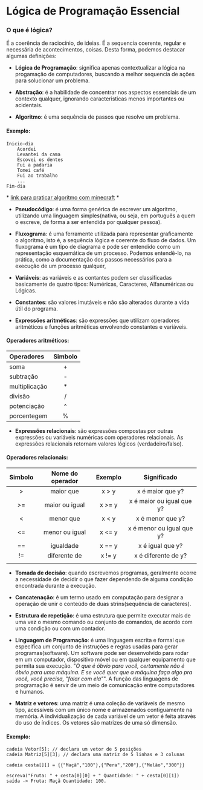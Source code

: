 # Lógica de Programação Essencial

### O que é lógica?
É a coerência de raciocínio, de ideias. É a sequencia coerente, regular e necessária de acontecimentos, coisas. Desta forma, podemos destacar algumas definições:

* **Lógica de Programação**: significa apenas contextualizar a lógica na progamação de computadores, buscando a melhor sequencia de ações para solucionar um problema.

* **Abstração**: é a habilidade de concentrar nos aspectos essenciais de um contexto qualquer, ignorando caracteristicas menos importantes ou acidentais.

* **Algoritmo**: é uma sequência de passos que resolve um problema. 

#### Exemplo:
    Inicio-dia
        Acordei
        Levantei da cama
        Escovei os dentes
        Fui a padaria
        Tomei café
        Fui ao trabalho
        ...
    Fim-dia

\* [link para praticar algoritmo com minecraft](https://studio.code.org/s/mc/lessons/1/levels/1) \*

* **Pseudocódigo**: é uma forma genérica de escrever um algoritmo, utilizando uma linguagem simples(nativa, ou seja, em português a quem o escreve, de forma a ser entendida por qualquer pessoa).

* **Fluxograma**: é uma ferramente utilizada para representar graficamente o algoritmo, isto é, a sequência lógica e coerente do fluxo de dados. Um fluxograma é um tipo de diagrama e pode ser entendido como um representação esquemática de um processo. Podemos entendê-lo, na prática, como a documentação dos passos necessários para a execução de um processo qualquer,

* **Variáveis**: as variáveis e as contantes podem ser classificadas basicamente de quatro tipos: Numéricas, Caracteres, Alfanuméricas ou Lógicas.

* **Constantes**: são valores imutáveis e não são alterados durante a vida útil do programa.

* **Expressões aritméticas**: são expressões que utilizam operadores aritméticos e funções aritméticas envolvendo constantes e variáveis.

#### Operadores aritméticos:

Operadores        | Simbolo
:--------         | :-----:
soma              | +
subtração         | -
multiplicação     | *
divisão           | /
potenciação       | ^
porcentegem       | %

* **Expressões relacionais**: são expressões compostas por outras expressões ou variáveis numéricas com operadores relacionais. As expressões relacionais retornam valores lógicos (verdadeiro/falso).

#### Operadores relacionais:

Simbolo | Nome do operador | Exemplo | Significado 
:-----: | :-----: | :-----: | :-----: 
| > | maior que | x > y | x é maior que y?
| >= | maior ou igual | x >= y | x é maior ou igual que y?
| < | menor que | x < y | x é menor que y?
| <= | menor ou igual | x <= y | x é menor ou igual que y?
| == | igualdade | x == y | x é igual que y?
| != | diferente de | x != y | x é diferente de y?
| | | | 


* **Tomada de decisão**: quando escrevemos programas, geralmente ocorre a necessidade de decidir o que fazer dependendo de alguma condição encontrada durante a execução.

* **Concatenação**: é um termo usado em computação para designar a operação de unir o conteúdo de duas strins(sequência de caracteres).

* **Estrutura de repetição**: é uma estrutura que permite executar mais de uma vez o mesmo comando ou conjunto de comandos, de acordo com uma condição ou com um contador.

* **Linguagem de Programação**: é uma linguagem escrita e formal que especifica um conjunto de instruções e regras usadas para gerar programas(software). Um software pode ser desenvolvido para rodar em um computador, dispositivo móvel ou em qualquer equipamento que permita sua execução. "*O que é óbvio para você, certamente não é óbvio para uma máquina. E se você quer que a máquina faça algo pra você, você precisa, "falar com ela"*". A função das linguagens de programação é servir de um meio de comunicação entre computadores e humanos.

* **Matriz e vetores**: uma matriz é uma coleção de variáveis de mesmo tipo, acessíveis com um único nome e armazenados contiguamente na memória. A individualização de cada variável de um vetor é feita através do uso de índices. Os vetores são matrizes de uma só dimensão.

#### Exemplo:
    cadeia Vetor[5]; // declara um vetor de 5 posições
    cadeia Matriz[5][3]; // declara uma matriz de 5 linhas e 3 colunas

    cadeia cesta[][] = {{"Maçã","100"},{"Pera","200"},{"Melão","300"}}

    escreva("Fruta: " + cesta[0][0] + " Quantidade: " + cesta[0][1])
    saída -> Fruta: Maçã Quantidade: 100.